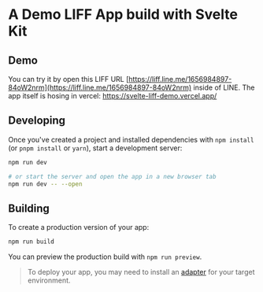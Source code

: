 # A Demo LIFF App build with Svelte Kit

## Demo

You can try it by open this LIFF URL [https://liff.line.me/1656984897-84oW2nrm](https://liff.line.me/1656984897-84oW2nrm) inside of LINE.
The app itself is hosing in vercel: https://svelte-liff-demo.vercel.app/

## Developing

Once you've created a project and installed dependencies with `npm install` (or `pnpm install` or `yarn`), start a development server:

```bash
npm run dev

# or start the server and open the app in a new browser tab
npm run dev -- --open
```

## Building

To create a production version of your app:

```bash
npm run build
```

You can preview the production build with `npm run preview`.

> To deploy your app, you may need to install an [adapter](https://kit.svelte.dev/docs#adapters) for your target environment.
